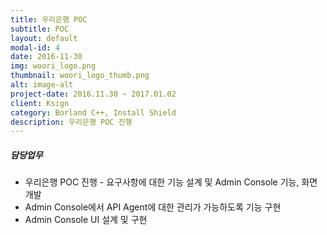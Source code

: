 ```yaml
---
title: 우리은행 POC
subtitle: POC
layout: default
modal-id: 4
date: 2016-11-30
img: woori_logo.png
thumbnail: woori_logo_thumb.png
alt: image-alt
project-date: 2016.11.30 ~ 2017.01.02
client: Ksign
category: Borland C++, Install Shield
description: 우리은행 POC 진행
---
```

##### 담당업무
* 우리은행 POC 진행 - 요구사항에 대한 기능 설계 및 Admin Console 기능, 화면 개발
* Admin Console에서 API Agent에 대한 관리가 가능하도록 기능 구현
* Admin Console UI 설계 및 구현
